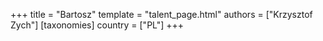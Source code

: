 +++
title = "Bartosz"
template = "talent_page.html"
authors = ["Krzysztof Zych"]
[taxonomies]
country = ["PL"]
+++
